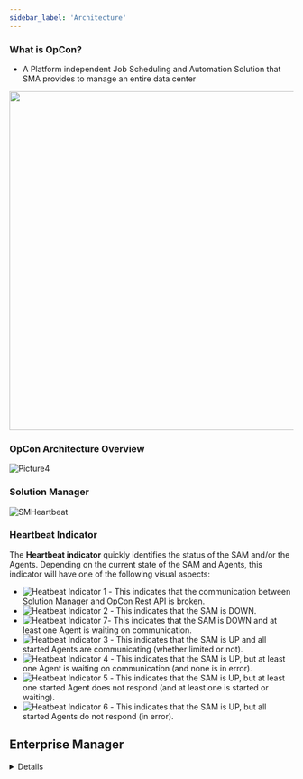 ```yaml
---
sidebar_label: 'Architecture'
---
```


### What is OpCon?

* A Platform independent Job Scheduling and Automation Solution that SMA provides to manage an entire data center

<img src="imgbasic/Picture3.png" width="600"/>

### OpCon Architecture Overview

![Picture4](../static/imgbasic/Picture4.png)

### Solution Manager

![SMHeartbeat](../static/imgbasic/SMHeartbeat.png)

### Heartbeat Indicator

The **Heartbeat indicator** quickly identifies the status of the SAM and/or the Agents. Depending on the current state of the SAM and Agents, this indicator will have one of the following visual aspects:

- ![Heatbeat Indicator     1](../static/imgbasic/HeartbeatIndicator1.png "Heatbeat Indicator 1") - This indicates that the communication between Solution Manager and OpCon Rest API is broken.
- ![Heatbeat Indicator     2](../static/imgbasic/HeartbeatIndicator2.png "Heatbeat Indicator 2") - This indicates that the SAM is DOWN.
- ![Heatbeat Indicator     7](../static/imgbasic/HeartbeatIndicator7.png "Heatbeat Indicator 7")- This indicates that the SAM is DOWN and at least one Agent is waiting on communication.
- ![Heatbeat Indicator     3](../static/imgbasic/HeartbeatIndicator3.png "Heatbeat Indicator 3") - This indicates that the SAM is UP and all started Agents are communicating (whether limited or not).
- ![Heatbeat Indicator     4](../static/imgbasic/HeartbeatIndicator4.png "Heatbeat Indicator 4") - This indicates that the SAM is UP, but at least one Agent is waiting on communication (and none is in error).
- ![Heatbeat Indicator     5](../static/imgbasic/HeartbeatIndicator5.png "Heatbeat Indicator 5") - This indicates that the SAM is UP, but at least one started Agent does not respond (and at least one is started or waiting).
- ![Heatbeat Indicator     6](../static/imgbasic/HeartbeatIndicator6.png "Heatbeat Indicator 6") - This indicates that the SAM is UP, but all started Agents do not respond (in error).



## Enterprise Manager

<details>

![Picture5](../static/imgbasic/Picture5.png)

</details>